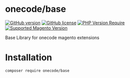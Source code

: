 # onecode/base 

[![GitHub version](https://badge.fury.io/gh/OnecodeGr%2Fbase.svg)](https://badge.fury.io/gh/OnecodeGr%2Fbase)
[![GitHub license](https://img.shields.io/badge/license-MIT-blue.svg)](./LICENSE.md)
[![PHP Version Require](http://poser.pugx.org/onecode/base/require/php)](https://packagist.org/packages/onecode/base) 
[![Supported Magento Version](https://img.shields.io/badge/magento-2.3.x_2.4.x-%23d5632a.svg?logo=magento&longCache=true)](https://github.com/magento/magento2)

Base Library for onecode magento extensions

# Installation

``
composer require onecode/base
``
